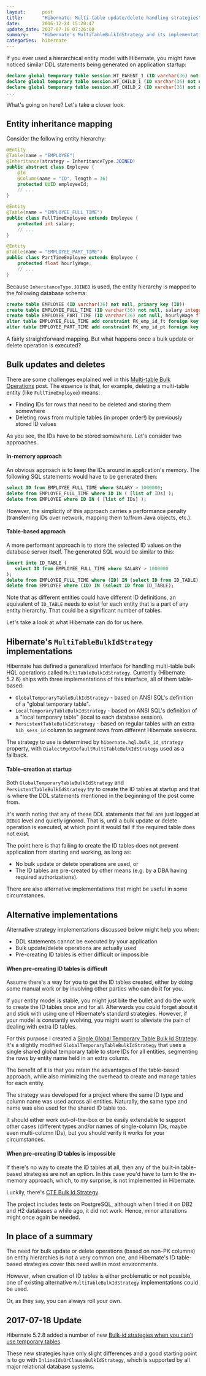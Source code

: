 ```yaml
---
layout:      post
title:       "Hibernate: Multi-table update/delete handling strategies"
date:        2016-12-24 15:20:47
update_date: 2017-07-18 07:26:00
summary:     "Hibernate's MultiTableBulkIdStrategy and its implementations"
categories:  hibernate
---
```


If you ever used a hierarchical entity model with Hibernate, you might have noticed similar DDL statements being generated on application startup:

```sql
declare global temporary table session.HT_PARENT_1 (ID varchar(36) not null) not logged
declare global temporary table session.HT_CHILD_1 (ID varchar(36) not null) not logged
declare global temporary table session.HT_CHILD_2 (ID varchar(36) not null) not logged
...
```

What's going on here? Let's take a closer look.

## Entity inheritance mapping

Consider the following entity hierarchy:

```java
@Entity
@Table(name = "EMPLOYEE")
@Inheritance(strategy = InheritanceType.JOINED)
public abstract class Employee {
    @Id
    @Column(name = "ID", length = 36)
    protected UUID employeeId;
    // ...
}

@Entity
@Table(name = "EMPLOYEE_FULL_TIME")
public class FullTimeEmployee extends Employee {
    protected int salary;
    // ...
}

@Entity
@Table(name = "EMPLOYEE_PART_TIME")
public class PartTimeEmployee extends Employee {
    protected float hourlyWage;
    // ...
}
```

Because `InheritanceType.JOINED` is used, the entity hierarchy is mapped to the following database schema:

```sql
create table EMPLOYEE (ID varchar(36) not null, primary key (ID))
create table EMPLOYEE_FULL_TIME (ID varchar(36) not null, salary integer, primary key (ID))
create table EMPLOYEE_PART_TIME (ID varchar(36) not null, hourlyWage float, primary key (ID))
alter table EMPLOYEE_FULL_TIME add constraint FK_emp_id_ft foreign key (ID) references EMPLOYEE
alter table EMPLOYEE_PART_TIME add constraint FK_emp_id_pt foreign key (ID) references EMPLOYEE
```

A fairly straightforward mapping. But what happens once a bulk update or delete operation is executed?

## Bulk updates and deletes

There are some challenges explained well in this [Multi-table Bulk Operations](http://in.relation.to/2005/07/20/multitable-bulk-operations/) post. The essence is that, for example, deleting a multi-table entity (like `FullTimeEmployee`) means:

* Finding IDs for rows that need to be deleted and storing them somewhere
* Deleting rows from multiple tables (in proper order!) by previously stored ID values

As you see, the IDs have to be stored somewhere. Let's consider two approaches.

#### In-memory approach

An obvious approach is to keep the IDs around in application's memory. The following SQL statements would have to be generated then:

```sql
select ID from EMPLOYEE_FULL_TIME where SALARY > 1000000;
delete from EMPLOYEE_FULL_TIME where ID IN ( [list of IDs] );
delete from EMPLOYEE where ID IN ( [list of IDs] );
```

However, the simplicity of this approach carries a performance penalty (transferring IDs over network, mapping them to/from Java objects, etc.).

#### Table-based approach

A more performant approach is to store the selected ID values on the database server itself. The generated SQL would be similar to this: 

```sql
insert into ID_TABLE (
   select ID from EMPLOYEE_FULL_TIME where SALARY > 1000000
);
delete from EMPLOYEE_FULL_TIME where (ID) IN (select ID from ID_TABLE);
delete from EMPLOYEE where (ID) IN (select ID from ID_TABLE);
```

Note that as different entities could have different ID definitions, an equivalent of `ID_TABLE` needs to exist for each entity that is a part of any entity hierarchy. That could be a significant number of tables.

Let's take a look at what Hibernate can do for us here.

## Hibernate's `MultiTableBulkIdStrategy` implementations

Hibernate has defined a generalized interface for handling multi-table bulk HQL operations called  `MultiTableBulkIdStrategy`. Currently (Hibernate 5.2.6) ships with three implementations of this interface, all of them table-based:

* `GlobalTemporaryTableBulkIdStrategy` - based on ANSI SQL's definition of a "global temporary table".
* `LocalTemporaryTableBulkIdStrategy` - based on ANSI SQL's definition of a "local temporary table" (local to each database session).
* `PersistentTableBulkIdStrategy` - based on regular tables with an extra `hib_sess_id` column to segment rows from different Hibernate sessions.

The strategy to use is determined by `hibernate.hql.bulk_id_strategy` property, with `Dialect#getDefaultMultiTableBulkIdStrategy` used as a fallback.

#### Table-creation at startup

Both `GlobalTemporaryTableBulkIdStrategy` and `PersistentTableBulkIdStrategy` try to create the ID tables at startup and that is where the DDL statements mentioned in the beginning of the post come from.

It's worth noting that any of these DDL statements that fail are just logged at `DEBUG` level and quietly ignored. That is, until a bulk update or delete operation is executed, at which point it would fail if the required table does not exist.

The point here is that failing to create the ID tables does not prevent application from starting and working, as long as:

* No bulk update or delete operations are used, or
* The ID tables are pre-created by other means (e.g. by a DBA having required authorizations).

There are also alternative implementations that might be useful in some circumstances.

## Alternative implementations

Alternative strategy implementations discussed below might help you when:

* DDL statements cannot be executed by your application
* Bulk update/delete operations are actually used
* Pre-creating ID tables is either difficult or impossible

#### When pre-creating ID tables is difficult

Assume there's a way for you to get the ID tables created, either by doing some manual work or by involving other parties who can do it for you.

If your entity model is stable, you might just bite the bullet and do the work to create the ID tables once and for all. Afterwards you could forget about it and stick with using one of Hibernate's standard strategies. However, if your model is constantly evolving, you might want to alleviate the pain of dealing with extra ID tables.

For this purpose I created a [Single Global Temporary Table Bulk Id Strategy](https://github.com/grimsa/hibernate-single-table-bulk-id-strategy). It's a slightly modified `GlobalTemporaryTableBulkIdStrategy` that uses a single shared global temporary table to store IDs for all entities, segmenting the rows by entity name held in an extra column.

The benefit of it is that you retain the advantages of the table-based approach, while also minimizing the overhead to create and manage tables for each entity.

The strategy was developed for a project where the same ID type and column name was used across all entities. Naturally, the same type and name was also used for the shared ID table too.

It should either work out-of-the-box or be easily extendable to support other cases (different types and/or names of single-column IDs, maybe even multi-column IDs), but you should verify it works for your circumstances.

#### When pre-creating ID tables is impossible

If there's no way to create the ID tables at all, then any of the built-in table-based strategies are not an option. In this case you'd have to turn to the in-memory approach, which, to my surprise, is not implemented in Hibernate.

Luckily, there's [CTE Bulk Id Strategy](https://github.com/epiresdasilva/cte-multi-table-bulk-id-stategy).

The project includes tests on PostgreSQL, although when I tried it on DB2 and H2 databases a while ago, it did not work. Hence, minor alterations might once again be needed.

## In place of a summary

The need for bulk update or delete operations (based on non-PK columns) on entity hierarchies is not a very common one, and Hibernate's ID table-based strategies cover this need well in most environments.

However, when creation of ID tables is either problematic or not possible, one of existing alternative `MultiTableBulkIdStrategy` implementations could be used.

Or, as they say, you can always roll your own.

## 2017-07-18 Update

Hibernate 5.2.8 added a number of new [Bulk-id strategies when you can’t use temporary tables](http://in.relation.to/2017/02/01/non-temporary-table-bulk-id-strategies/).

These new strategies have only slight differences and a good starting point is to go with `InlineIdsOrClauseBulkIdStrategy`, which is supported by all major relational database systems.